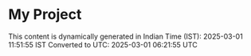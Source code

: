 # My Project

This content is dynamically generated in Indian Time (IST): 2025-03-01 11:51:55 IST
Converted to UTC: 2025-03-01 06:21:55 UTC
